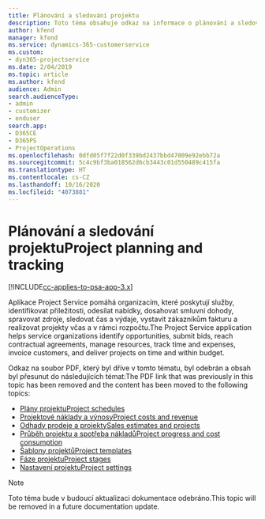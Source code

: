 ```yaml
---
title: Plánování a sledování projektu
description: Toto téma obsahuje odkaz na informace o plánování a sledování v Project Service Automation.
author: kfend
manager: kfend
ms.service: dynamics-365-customerservice
ms.custom:
- dyn365-projectservice
ms.date: 2/04/2019
ms.topic: article
ms.author: kfend
audience: Admin
search.audienceType:
- admin
- customizer
- enduser
search.app:
- D365CE
- D365PS
- ProjectOperations
ms.openlocfilehash: 0dfd05f7f22d0f339bd2437bbd47009e92ebb72a
ms.sourcegitcommit: 5c4c9bf3ba018562d6cb3443c01d550489c415fa
ms.translationtype: HT
ms.contentlocale: cs-CZ
ms.lasthandoff: 10/16/2020
ms.locfileid: "4073881"
---
```

# <a name="project-planning-and-tracking"></a><span data-ttu-id="f1050-103">Plánování a sledování projektu</span><span class="sxs-lookup"><span data-stu-id="f1050-103">Project planning and tracking</span></span>

[!INCLUDE[cc-applies-to-psa-app-3.x](../../includes/cc-applies-to-psa-app-3x.md)]

<span data-ttu-id="f1050-104">Aplikace Project Service pomáhá organizacím, které poskytují služby, identifikovat příležitosti, odesílat nabídky, dosahovat smluvní dohody, spravovat zdroje, sledovat čas a výdaje, vystavit zákazníkům fakturu a realizovat projekty včas a v rámci rozpočtu.</span><span class="sxs-lookup"><span data-stu-id="f1050-104">The Project Service application helps service organizations identify opportunities, submit bids, reach contractual agreements, manage resources, track time and expenses, invoice customers, and deliver projects on time and within budget.</span></span> 

<span data-ttu-id="f1050-105">Odkaz na soubor PDF, který byl dříve v tomto tématu, byl odebrán a obsah byl přesunut do následujících témat:</span><span class="sxs-lookup"><span data-stu-id="f1050-105">The PDF link that was previously in this topic has been removed and the content has been moved to the following topics:</span></span>

- [<span data-ttu-id="f1050-106">Plány projektu</span><span class="sxs-lookup"><span data-stu-id="f1050-106">Project schedules</span></span>](../project-creating.md)
- [<span data-ttu-id="f1050-107">Projektové náklady a výnosy</span><span class="sxs-lookup"><span data-stu-id="f1050-107">Project costs and revenue</span></span>](../project-estimating.md)
- [<span data-ttu-id="f1050-108">Odhady prodeje a projekty</span><span class="sxs-lookup"><span data-stu-id="f1050-108">Sales estimates and projects</span></span>](../project-leveraging.md)
- [<span data-ttu-id="f1050-109">Průběh projektu a spotřeba nákladů</span><span class="sxs-lookup"><span data-stu-id="f1050-109">Project progress and cost consumption</span></span>](../project-tracking.md)
- [<span data-ttu-id="f1050-110">Šablony projektů</span><span class="sxs-lookup"><span data-stu-id="f1050-110">Project templates</span></span>](../project-templates.md)
- [<span data-ttu-id="f1050-111">Fáze projektu</span><span class="sxs-lookup"><span data-stu-id="f1050-111">Project stages</span></span>](../project-stages.md)
- [<span data-ttu-id="f1050-112">Nastavení projektu</span><span class="sxs-lookup"><span data-stu-id="f1050-112">Project settings</span></span>](../project-settings.md)

> [!NOTE]
> <span data-ttu-id="f1050-113">Toto téma bude v budoucí aktualizaci dokumentace odebráno.</span><span class="sxs-lookup"><span data-stu-id="f1050-113">This topic will be removed in a future documentation update.</span></span> 
